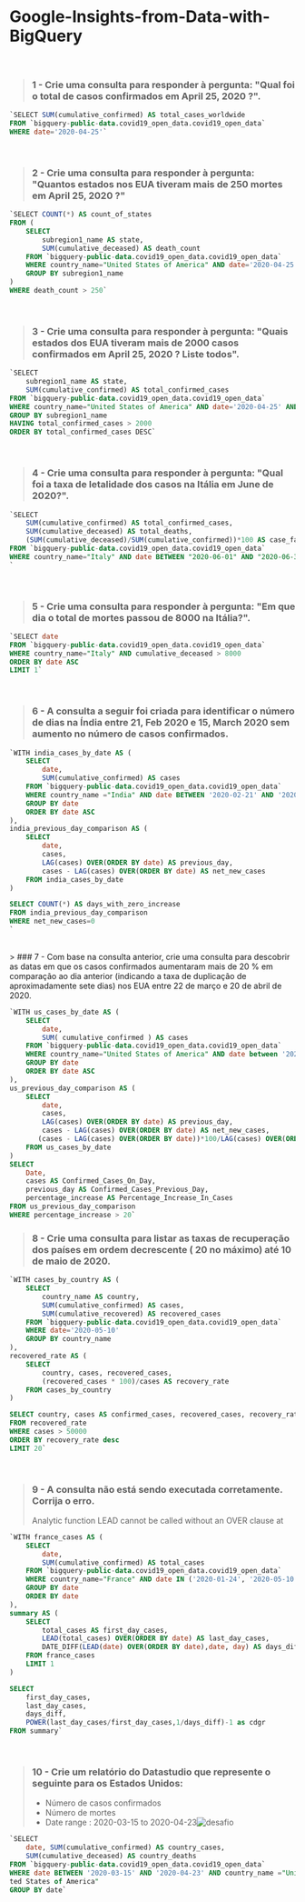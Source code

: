 # Google-Insights-from-Data-with-BigQuery
<br>

> ### 1 - Crie uma consulta para responder à pergunta: "Qual foi o total de casos confirmados em April 25, 2020 ?".
```sql
`SELECT SUM(cumulative_confirmed) AS total_cases_worldwide 
FROM `bigquery-public-data.covid19_open_data.covid19_open_data` 
WHERE date='2020-04-25'`
```
<br>

> ### 2 - Crie uma consulta para responder à pergunta: "Quantos estados nos EUA tiveram mais de 250 mortes em April 25, 2020 ?"
```sql
`SELECT COUNT(*) AS count_of_states
FROM (
    SELECT 
        subregion1_name AS state, 
        SUM(cumulative_deceased) AS death_count
    FROM `bigquery-public-data.covid19_open_data.covid19_open_data` 
    WHERE country_name="United States of America" AND date='2020-04-25' AND subregion1_name IS NOT NULL
    GROUP BY subregion1_name
)
WHERE death_count > 250`
```
<br>

> ### 3 - Crie uma consulta para responder à pergunta: "Quais estados dos EUA tiveram mais de 2000 casos confirmados em April 25, 2020 ? Liste todos".
```sql
`SELECT 
    subregion1_name AS state,
    SUM(cumulative_confirmed) AS total_confirmed_cases
FROM `bigquery-public-data.covid19_open_data.covid19_open_data`
WHERE country_name="United States of America" AND date='2020-04-25' AND subregion1_name IS NOT NULL
GROUP BY subregion1_name
HAVING total_confirmed_cases > 2000
ORDER BY total_confirmed_cases DESC`
```
<br>

> ### 4 - Crie uma consulta para responder à pergunta: "Qual foi a taxa de letalidade dos casos na Itália em June de 2020?".
```sql
`SELECT 
    SUM(cumulative_confirmed) AS total_confirmed_cases,
    SUM(cumulative_deceased) AS total_deaths,
    (SUM(cumulative_deceased)/SUM(cumulative_confirmed))*100 AS case_fatality_ratio
FROM `bigquery-public-data.covid19_open_data.covid19_open_data`
WHERE country_name="Italy" AND date BETWEEN "2020-06-01" AND "2020-06-30"
`
```
<br>

> ### 5 - Crie uma consulta para responder à pergunta: "Em que dia o total de mortes passou de 8000 na Itália?". 

```sql
`SELECT date
FROM `bigquery-public-data.covid19_open_data.covid19_open_data` 
WHERE country_name="Italy" AND cumulative_deceased > 8000
ORDER BY date ASC
LIMIT 1`
```
<br>

> ### 6 - A consulta a seguir foi criada para identificar o número de dias na Índia entre 21, Feb 2020 e 15, March 2020 sem aumento no número de casos confirmados.
```sql
`WITH india_cases_by_date AS (
    SELECT
        date,
        SUM(cumulative_confirmed) AS cases
    FROM `bigquery-public-data.covid19_open_data.covid19_open_data`
    WHERE country_name ="India" AND date BETWEEN '2020-02-21' AND '2020-03-15'
    GROUP BY date
    ORDER BY date ASC 
), 
india_previous_day_comparison AS (
    SELECT
        date,
        cases,
        LAG(cases) OVER(ORDER BY date) AS previous_day,
        cases - LAG(cases) OVER(ORDER BY date) AS net_new_cases
    FROM india_cases_by_date
)

SELECT COUNT(*) AS days_with_zero_increase
FROM india_previous_day_comparison
WHERE net_new_cases=0
`
```
<br>
> ### 7 - Com base na consulta anterior, crie uma consulta para descobrir as datas em que os casos confirmados aumentaram mais de 20 % em comparação ao dia anterior (indicando a taxa de duplicação de aproximadamente sete dias) nos EUA entre 22 de março e 20 de abril de 2020.


```sql
`WITH us_cases_by_date AS (
    SELECT
        date,
        SUM( cumulative_confirmed ) AS cases
    FROM `bigquery-public-data.covid19_open_data.covid19_open_data`
    WHERE country_name="United States of America" AND date between '2020-03-22' and '2020-04-20'
    GROUP BY date
    ORDER BY date ASC
), 
us_previous_day_comparison AS (
    SELECT
        date,
        cases,
        LAG(cases) OVER(ORDER BY date) AS previous_day,
        cases - LAG(cases) OVER(ORDER BY date) AS net_new_cases,
       (cases - LAG(cases) OVER(ORDER BY date))*100/LAG(cases) OVER(ORDER BY date) AS percentage_increase
    FROM us_cases_by_date
)
SELECT
    Date,
    cases AS Confirmed_Cases_On_Day,
    previous_day AS Confirmed_Cases_Previous_Day,
    percentage_increase AS Percentage_Increase_In_Cases
FROM us_previous_day_comparison
WHERE percentage_increase > 20`
```

> ### 8 - Crie uma consulta para listar as taxas de recuperação dos países em ordem decrescente ( 20 no máximo) até 10 de maio de 2020.
```sql
`WITH cases_by_country AS (
    SELECT
        country_name AS country,
        SUM(cumulative_confirmed) AS cases,
        SUM(cumulative_recovered) AS recovered_cases
    FROM `bigquery-public-data.covid19_open_data.covid19_open_data`
    WHERE date='2020-05-10'
    GROUP BY country_name
), 
recovered_rate AS (
    SELECT
        country, cases, recovered_cases,
        (recovered_cases * 100)/cases AS recovery_rate
    FROM cases_by_country
)

SELECT country, cases AS confirmed_cases, recovered_cases, recovery_rate
FROM recovered_rate
WHERE cases > 50000
ORDER BY recovery_rate desc
LIMIT 20`
```
<br>

> ### 9 - A consulta não está sendo executada corretamente. Corrija o erro.
> Analytic function LEAD cannot be called without an OVER clause at
```sql
`WITH france_cases AS (
    SELECT
        date,
        SUM(cumulative_confirmed) AS total_cases
    FROM `bigquery-public-data.covid19_open_data.covid19_open_data`
    WHERE country_name="France" AND date IN ('2020-01-24', '2020-05-10')
    GROUP BY date
    ORDER BY date
), 
summary AS (
    SELECT
        total_cases AS first_day_cases,
        LEAD(total_cases) OVER(ORDER BY date) AS last_day_cases,
        DATE_DIFF(LEAD(date) OVER(ORDER BY date),date, day) AS days_diff
    FROM france_cases
    LIMIT 1
)

SELECT 
    first_day_cases, 
    last_day_cases, 
    days_diff, 
    POWER(last_day_cases/first_day_cases,1/days_diff)-1 as cdgr
FROM summary`
```
<br>

> ### 10 - Crie um relatório do Datastudio que represente o seguinte para os Estados Unidos:
> - Número de casos confirmados
> - Número de mortes
> - Date range : 2020-03-15 to 2020-04-23![desafio](https://user-images.githubusercontent.com/80074264/202470442-4f07ab51-ce38-49fd-9c2d-d4be8354fe15.png)

```sql
`SELECT
    date, SUM(cumulative_confirmed) AS country_cases,
    SUM(cumulative_deceased) AS country_deaths
FROM `bigquery-public-data.covid19_open_data.covid19_open_data`
WHERE date BETWEEN '2020-03-15' AND '2020-04-23' AND country_name ="Uni![Uploading desafio.png…]()
ted States of America"
GROUP BY date`
```
